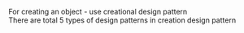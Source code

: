 For creating an object - use creational design pattern <br />
There are total 5 types of design patterns in creation design pattern